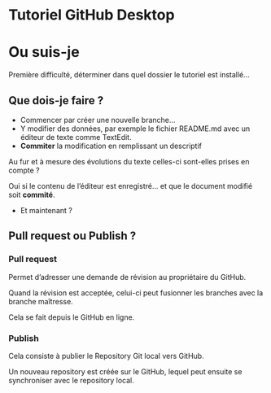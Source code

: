 Tutoriel GitHub Desktop
==================

# Ou suis-je
Première difficulté, déterminer dans quel dossier le tutoriel est installé…

## Que dois-je faire ?
* Commencer par créer une nouvelle branche…
* Y modifier des données, par exemple le fichier README.md avec un  éditeur de texte comme TextEdit.
* **Commiter** la modification en remplissant un descriptif

Au fur et à mesure des évolutions du texte celles-ci sont-elles prises en compte ?

Oui si le contenu de l’éditeur est enregistré… et que le document modifié soit **commité**.

* Et maintenant ?

## Pull request ou Publish ?
### Pull request
Permet d’adresser une demande de révision au propriétaire du GitHub.

Quand la révision est acceptée, celui-ci peut fusionner les branches avec la branche maîtresse. 

Cela se fait depuis le GitHub en ligne.

### Publish
Cela consiste à publier le Repository Git local vers GitHub.


Un nouveau repository est créée sur le GitHub, lequel peut ensuite se synchroniser avec le repository local.



